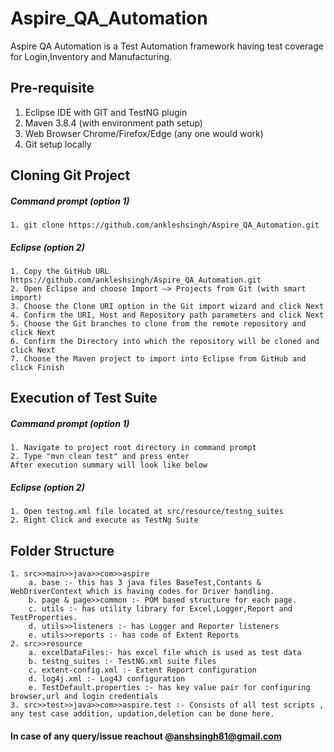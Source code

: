 ﻿# Aspire_QA_Automation
Aspire QA Automation is a Test Automation framework having test coverage for Login,Inventory and Manufacturing.

## Pre-requisite

1. Eclipse IDE with GIT and TestNG plugin
2. Maven 3.8.4 (with environment path setup)
3. Web Browser Chrome/Firefox/Edge (any one would work)
4. Git setup locally

## Cloning Git Project

##### Command prompt (option 1)
	1. git clone https://github.com/ankleshsingh/Aspire_QA_Automation.git
	
##### Eclipse (option 2)
	1. Copy the GitHub URL https://github.com/ankleshsingh/Aspire_QA_Automation.git
	2. Open Eclipse and choose Import –> Projects from Git (with smart import)
	3. Choose the Clone URI option in the Git import wizard and click Next
	4. Confirm the URI, Host and Repository path parameters and click Next
	5. Choose the Git branches to clone from the remote repository and click Next
	6. Confirm the Directory into which the repository will be cloned and click Next
	7. Choose the Maven project to import into Eclipse from GitHub and click Finish

## Execution of Test Suite
##### Command prompt (option 1)
	1. Navigate to project root directory in command prompt
	2. Type "mvn clean test" and press enter
	After execution summary will look like below
	
	
##### Eclipse (option 2)
	1. Open testng.xml file located at src/resource/testng_suites
	2. Right Click and execute as TestNg Suite

	
## Folder Structure
	1. src>>main>>java>>com>>aspire
		a. base :- this has 3 java files BaseTest,Contants & WebDriverContext which is having codes for Driver handling.
		b. page & page>>common :- POM based structure for each page.
		c. utils :- has utility library for Excel,Logger,Report and TestProperties.
		d. utils>>listeners :- has Logger and Reporter listeners
		e. utils>>reports :- has code of Extent Reports
	2. src>>resource
		a. excelDataFiles:- has excel file which is used as test data 
		b. testng_suites :- TestNG.xml suite files
		c. extent-config.xml :- Extent Report configuration
		d. log4j.xml :- Log4J configuration
		e. TestDefault.properties :- has key value pair for configuring browser,url and login credentials
	3. src>>test>>java>>com>>aspire.test :- Consists of all test scripts , any test case addition, updation,deletion can be done here.
				
		
#### In case of any query/issue reachout @anshsingh81@gmail.com
								

				

